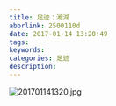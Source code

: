 ```yaml
---
title: 足迹：湘湖
abbrlink: 2500110d
date: 2017-01-14 13:20:49
tags:
keywords:
categories: 足迹
description:
---
```

![201701141320.jpg](https://i.loli.net/2019/04/30/5cc7b9583ca55.jpg)